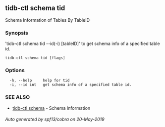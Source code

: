 ## tidb-ctl schema tid

Schema Information of Tables By TableID

### Synopsis


'tidb-ctl schema tid --id(-i) [tableID]' to get schema info of a specified table id.

```
tidb-ctl schema tid [flags]
```

### Options

```
  -h, --help     help for tid
  -i, --id int   get schema info of a specified table id.
```

### SEE ALSO
* [tidb-ctl schema](tidb-ctl_schema.md)	 - Schema Information

###### Auto generated by spf13/cobra on 20-May-2019
